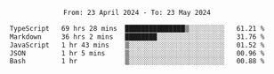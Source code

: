 <div align="center">
<p style="text-align: center;">
<!--START_SECTION:waka-->

```txt
From: 23 April 2024 - To: 23 May 2024

TypeScript   69 hrs 28 mins  ███████████████▒░░░░░░░░░   61.21 %
Markdown     36 hrs 2 mins   ████████░░░░░░░░░░░░░░░░░   31.76 %
JavaScript   1 hr 43 mins    ▒░░░░░░░░░░░░░░░░░░░░░░░░   01.52 %
JSON         1 hr 5 mins     ▒░░░░░░░░░░░░░░░░░░░░░░░░   00.96 %
Bash         1 hr            ▒░░░░░░░░░░░░░░░░░░░░░░░░   00.88 %
```

<!--END_SECTION:waka-->
</p>
</div>
